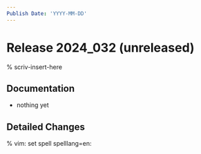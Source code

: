 ```yaml
---
Publish Date: 'YYYY-MM-DD'
---
```


# Release 2024_032 (unreleased)

% scriv-insert-here

## Documentation

- nothing yet

## Detailed Changes

% vim: set spell spelllang=en:

